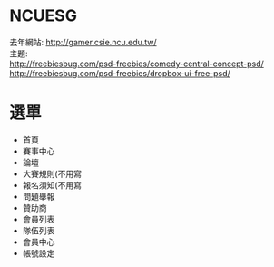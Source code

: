 NCUESG
======

去年網站: <http://gamer.csie.ncu.edu.tw/>  
主題:   
<http://freebiesbug.com/psd-freebies/comedy-central-concept-psd/>  
<http://freebiesbug.com/psd-freebies/dropbox-ui-free-psd/>  

選單
======
* 首頁
* 賽事中心
* 論壇
* 大賽規則(不用寫
* 報名須知(不用寫
* 問題舉報
* 贊助商
* 會員列表
* 隊伍列表
* 會員中心
* 帳號設定
